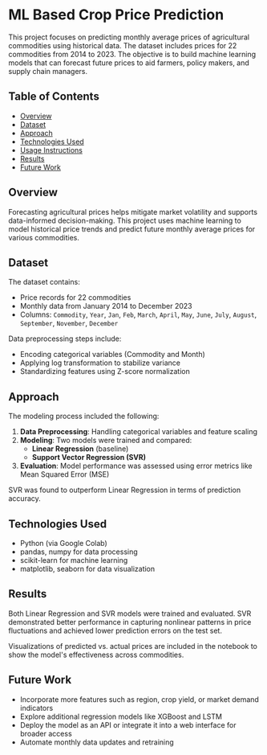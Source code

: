 # ML Based Crop Price Prediction 

This project focuses on predicting monthly average prices of agricultural commodities using historical data. The dataset includes prices for 22 commodities from 2014 to 2023. The objective is to build machine learning models that can forecast future prices to aid farmers, policy makers, and supply chain managers.

## Table of Contents

- [Overview](#overview)
- [Dataset](#dataset)
- [Approach](#approach)
- [Technologies Used](#technologies-used)
- [Usage Instructions](#usage-instructions)
- [Results](#results)
- [Future Work](#future-work)

## Overview

Forecasting agricultural prices helps mitigate market volatility and supports data-informed decision-making. This project uses machine learning to model historical price trends and predict future monthly average prices for various commodities.

## Dataset

The dataset contains:

- Price records for 22 commodities
- Monthly data from January 2014 to December 2023
- Columns: `Commodity`, `Year`, `Jan`, `Feb`, `March`, `April`, `May`, `June`, `July`, `August`, `September`, `November`, `December`

Data preprocessing steps include:

- Encoding categorical variables (Commodity and Month)
- Applying log transformation to stabilize variance
- Standardizing features using Z-score normalization

## Approach

The modeling process included the following:

1. **Data Preprocessing**: Handling categorical variables and feature scaling
2. **Modeling**: Two models were trained and compared:
   - **Linear Regression** (baseline)
   - **Support Vector Regression (SVR)**  
3. **Evaluation**: Model performance was assessed using error metrics like Mean Squared Error (MSE)

SVR was found to outperform Linear Regression in terms of prediction accuracy.

## Technologies Used

- Python (via Google Colab)
- pandas, numpy for data processing
- scikit-learn for machine learning
- matplotlib, seaborn for data visualization

## Results

Both Linear Regression and SVR models were trained and evaluated. SVR demonstrated better performance in capturing nonlinear patterns in price fluctuations and achieved lower prediction errors on the test set.

Visualizations of predicted vs. actual prices are included in the notebook to show the model's effectiveness across commodities.

## Future Work

- Incorporate more features such as region, crop yield, or market demand indicators
- Explore additional regression models like XGBoost and LSTM
- Deploy the model as an API or integrate it into a web interface for broader access
- Automate monthly data updates and retraining
